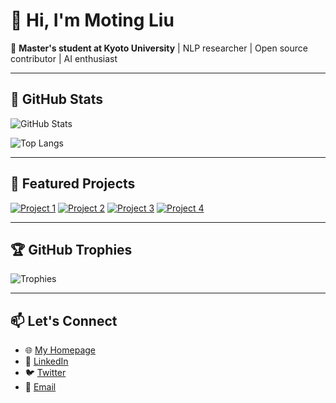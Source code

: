 # 👋 Hi, I'm Moting Liu

🌱 **Master's student at Kyoto University** | NLP researcher | Open source contributor | AI enthusiast

---

## 🌟 GitHub Stats

![GitHub Stats](https://github-readme-stats.vercel.app/api?username=your-username&show_icons=true&count_private=true&theme=tokyonight)

![Top Langs](https://github-readme-stats.vercel.app/api/top-langs/?username=your-username&layout=compact&theme=tokyonight)

---

## 🚀 Featured Projects

[![Project 1](https://github-readme-stats.vercel.app/api/pin/?username=your-username&repo=project1&theme=tokyonight)](https://github.com/your-username/project1)
[![Project 2](https://github-readme-stats.vercel.app/api/pin/?username=your-username&repo=project2&theme=tokyonight)](https://github.com/your-username/project2)
[![Project 3](https://github-readme-stats.vercel.app/api/pin/?username=your-username&repo=project3&theme=tokyonight)](https://github.com/your-username/project3)
[![Project 4](https://github-readme-stats.vercel.app/api/pin/?username=your-username&repo=project4&theme=tokyonight)](https://github.com/your-username/project4)

---

## 🏆 GitHub Trophies

![Trophies](https://github-profile-trophy.vercel.app/?username=your-username&theme=tokyonight&no-frame=true&margin-w=15)

---

## 📫 Let's Connect

- 🌐 [My Homepage](https://your-username.github.io)
- 💼 [LinkedIn](https://linkedin.com/in/your-profile)
- 🐦 [Twitter](https://twitter.com/your-username)
- 📧 [Email](mailto:your-email@example.com)
